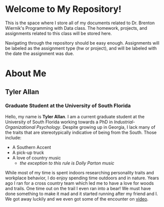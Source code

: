 # Welcome to My Repository!

This is the space where I store all of my documents related to Dr. Brenton Wiernik's Programming with Data class. The homework, projects, and assignments related to this class will be stored here. 

Navigating through the repository should be easy enough. Assignments will be labeled as the assignment type (hw or project), and will be labeled with the date the assignment was due.


# About Me
## Tyler Allan
### Graduate Student at the University of South Florida


Hello, my name is __Tyler Allan__. I am a current graduate student at the University of South Florida working towards a PhD in *Industrial-Organizational Psychology*. Despite growing up in Georgia, I lack many of the traits that are stereotypically indicative of being from the South. Those include:

* A Southern Accent
* A pick-up truck
* A love of country music
  * *the exception to this rule is Dolly Parton music*
  
While most of my time is spent indoors researching personality traits and workplace behavior, I do enjoy spending time outdoors and in nature. Years ago I ran for a cross country team which led me to have a love for woods and trails. One time out on the trail I even ran into a bear! We must have done something to make it mad and it started running after my friend and I. We got away luckily and we even got some of the encounter on  [video](https://www.youtube.com/watch?v=dQw4w9WgXcQ&ab_channel=RickAstleyVEVO). 